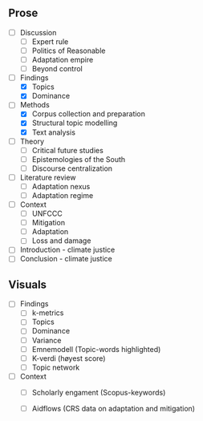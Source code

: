 ## Prose

- [ ] Discussion
	- [ ] Expert rule 
	- [ ] Politics of Reasonable
	- [ ] Adaptation empire
	- [ ] Beyond control
- [ ] Findings
	- [x] Topics
	- [x] Dominance
- [ ] Methods
	- [x] Corpus collection and preparation
	- [x] Structural topic modelling
	- [x] Text analysis
- [ ] Theory
	- [ ] Critical future studies
	- [ ] Epistemologies of the South
	- [ ] Discourse centralization
- [ ] Literature review
	- [ ] Adaptation nexus
	- [ ] Adaptation regime
- [ ] Context
	- [ ] UNFCCC
	- [ ] Mitigation
	- [ ] Adaptation
	- [ ] Loss and damage
- [ ] Introduction - climate justice
- [ ] Conclusion - climate justice

## Visuals

- [ ] Findings
	- [ ] k-metrics
	- [ ] Topics
	- [ ] Dominance
	- [ ] Variance
	- [ ] Emnemodell (Topic-words highlighted)
	- [ ] K-verdi (høyest score)
	- [ ] Topic network

- [ ] Context
	- [ ] Scholarly engament (Scopus-keywords)
	- [ ] Aidflows (CRS data on adaptation and mitigation)

